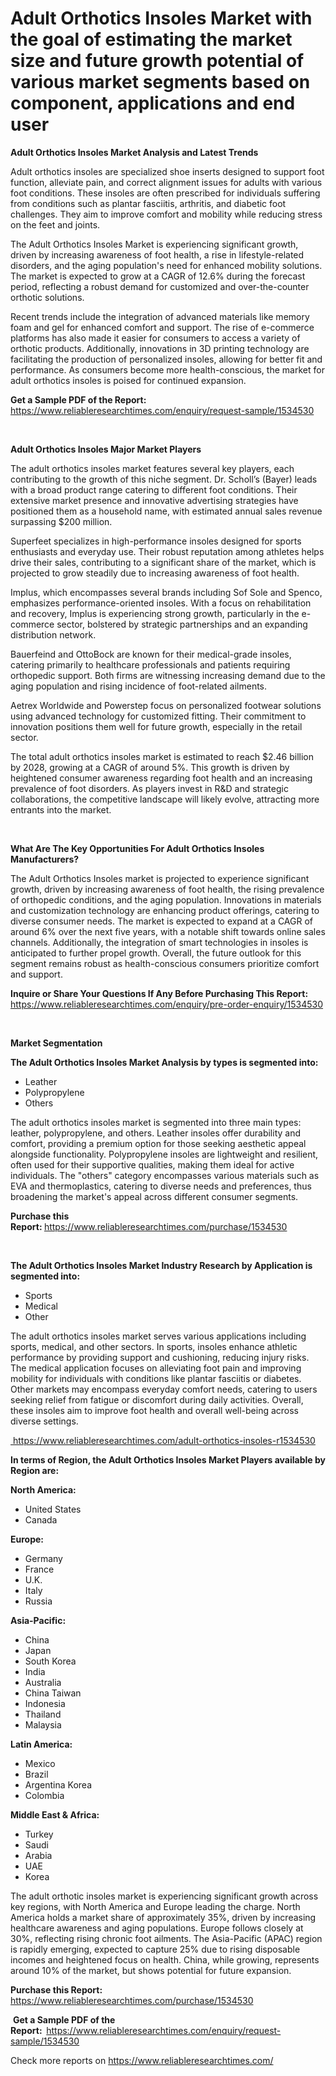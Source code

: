 <p><h1>Adult Orthotics Insoles Market with the goal of estimating the market size and future growth potential of various market segments based on component, applications and end user</h1></p><p><strong>Adult Orthotics Insoles Market Analysis and Latest Trends</strong></p>
<p><p>Adult orthotics insoles are specialized shoe inserts designed to support foot function, alleviate pain, and correct alignment issues for adults with various foot conditions. These insoles are often prescribed for individuals suffering from conditions such as plantar fasciitis, arthritis, and diabetic foot challenges. They aim to improve comfort and mobility while reducing stress on the feet and joints.</p><p>The Adult Orthotics Insoles Market is experiencing significant growth, driven by increasing awareness of foot health, a rise in lifestyle-related disorders, and the aging population's need for enhanced mobility solutions. The market is expected to grow at a CAGR of 12.6% during the forecast period, reflecting a robust demand for customized and over-the-counter orthotic solutions. </p><p>Recent trends include the integration of advanced materials like memory foam and gel for enhanced comfort and support. The rise of e-commerce platforms has also made it easier for consumers to access a variety of orthotic products. Additionally, innovations in 3D printing technology are facilitating the production of personalized insoles, allowing for better fit and performance. As consumers become more health-conscious, the market for adult orthotics insoles is poised for continued expansion.</p></p>
<p><strong>Get a Sample PDF of the Report:&nbsp;</strong> <a href="https://www.reliableresearchtimes.com/enquiry/request-sample/1534530?utm_campaign=2524&utm_medium=2&utm_source=Github&utm_content=ia&utm_term=05042025&utm_id=adult-orthotics-insoles">https://www.reliableresearchtimes.com/enquiry/request-sample/1534530</a></p>
<p>&nbsp;</p>
<p><strong>Adult Orthotics Insoles Major Market Players</strong></p>
<p><p>The adult orthotics insoles market features several key players, each contributing to the growth of this niche segment. Dr. Scholl’s (Bayer) leads with a broad product range catering to different foot conditions. Their extensive market presence and innovative advertising strategies have positioned them as a household name, with estimated annual sales revenue surpassing $200 million.</p><p>Superfeet specializes in high-performance insoles designed for sports enthusiasts and everyday use. Their robust reputation among athletes helps drive their sales, contributing to a significant share of the market, which is projected to grow steadily due to increasing awareness of foot health.</p><p>Implus, which encompasses several brands including Sof Sole and Spenco, emphasizes performance-oriented insoles. With a focus on rehabilitation and recovery, Implus is experiencing strong growth, particularly in the e-commerce sector, bolstered by strategic partnerships and an expanding distribution network.</p><p>Bauerfeind and OttoBock are known for their medical-grade insoles, catering primarily to healthcare professionals and patients requiring orthopedic support. Both firms are witnessing increasing demand due to the aging population and rising incidence of foot-related ailments.</p><p>Aetrex Worldwide and Powerstep focus on personalized footwear solutions using advanced technology for customized fitting. Their commitment to innovation positions them well for future growth, especially in the retail sector.</p><p>The total adult orthotics insoles market is estimated to reach $2.46 billion by 2028, growing at a CAGR of around 5%. This growth is driven by heightened consumer awareness regarding foot health and an increasing prevalence of foot disorders. As players invest in R&D and strategic collaborations, the competitive landscape will likely evolve, attracting more entrants into the market.</p></p>
<p>&nbsp;</p>
<p><strong>What Are The Key Opportunities For Adult Orthotics Insoles Manufacturers?</strong></p>
<p><p>The Adult Orthotics Insoles market is projected to experience significant growth, driven by increasing awareness of foot health, the rising prevalence of orthopedic conditions, and the aging population. Innovations in materials and customization technology are enhancing product offerings, catering to diverse consumer needs. The market is expected to expand at a CAGR of around 6% over the next five years, with a notable shift towards online sales channels. Additionally, the integration of smart technologies in insoles is anticipated to further propel growth. Overall, the future outlook for this segment remains robust as health-conscious consumers prioritize comfort and support.</p></p>
<p><strong>Inquire or Share Your Questions If Any Before Purchasing This Report:</strong> <a href="https://www.reliableresearchtimes.com/enquiry/pre-order-enquiry/1534530?utm_campaign=2524&utm_medium=2&utm_source=Github&utm_content=ia&utm_term=05042025&utm_id=adult-orthotics-insoles">https://www.reliableresearchtimes.com/enquiry/pre-order-enquiry/1534530</a></p>
<p>&nbsp;</p>
<p><strong>Market Segmentation</strong></p>
<p><strong>The Adult Orthotics Insoles Market Analysis by types is segmented into:</strong></p>
<p><ul><li>Leather</li><li>Polypropylene</li><li>Others</li></ul></p>
<p><p>The adult orthotics insoles market is segmented into three main types: leather, polypropylene, and others. Leather insoles offer durability and comfort, providing a premium option for those seeking aesthetic appeal alongside functionality. Polypropylene insoles are lightweight and resilient, often used for their supportive qualities, making them ideal for active individuals. The "others" category encompasses various materials such as EVA and thermoplastics, catering to diverse needs and preferences, thus broadening the market's appeal across different consumer segments.</p></p>
<p><strong>Purchase this Report:&nbsp;</strong><a href="https://www.reliableresearchtimes.com/purchase/1534530?utm_campaign=2524&utm_medium=2&utm_source=Github&utm_content=ia&utm_term=05042025&utm_id=adult-orthotics-insoles">https://www.reliableresearchtimes.com/purchase/1534530</a></p>
<p>&nbsp;</p>
<p><strong>The Adult Orthotics Insoles Market Industry Research by Application is segmented into:</strong></p>
<p><ul><li>Sports</li><li>Medical</li><li>Other</li></ul></p>
<p><p>The adult orthotics insoles market serves various applications including sports, medical, and other sectors. In sports, insoles enhance athletic performance by providing support and cushioning, reducing injury risks. The medical application focuses on alleviating foot pain and improving mobility for individuals with conditions like plantar fasciitis or diabetes. Other markets may encompass everyday comfort needs, catering to users seeking relief from fatigue or discomfort during daily activities. Overall, these insoles aim to improve foot health and overall well-being across diverse settings.</p></p>
<p><a href="https://www.reliableresearchtimes.com/adult-orthotics-insoles-r1534530?utm_campaign=2524&utm_medium=2&utm_source=Github&utm_content=ia&utm_term=05042025&utm_id=adult-orthotics-insoles">&nbsp;https://www.reliableresearchtimes.com/adult-orthotics-insoles-r1534530</a></p>
<p><strong>In terms of Region, the Adult Orthotics Insoles Market Players available by Region are:</strong></p>
<p>
    <p> <strong> North America: </strong>
        <ul>
            <li>United States</li>
            <li>Canada</li>
        </ul>
        </p> 
    <p> <strong> Europe: </strong>
        <ul>
            <li>Germany</li>
            <li>France</li>
            <li>U.K.</li>
            <li>Italy</li>
            <li>Russia</li>
        </ul>
        </p> 
    <p> <strong> Asia-Pacific: </strong>
        <ul>
            <li>China</li>
            <li>Japan</li>
            <li>South Korea</li>
            <li>India</li>
            <li>Australia</li>
            <li>China Taiwan</li>
            <li>Indonesia</li>
            <li>Thailand</li>
            <li>Malaysia</li>
        </ul>
        </p> 
    <p> <strong> Latin America: </strong>
        <ul>
            <li>Mexico</li>
            <li>Brazil</li>
            <li>Argentina Korea</li>
            <li>Colombia</li>
        </ul>
        </p> 
    <p> <strong> Middle East & Africa: </strong>
        <ul>
            <li>Turkey</li>
            <li>Saudi</li>
            <li>Arabia</li>
            <li>UAE</li>
            <li>Korea</li>
        </ul>
    </p>
    </p>
<p><p>The adult orthotic insoles market is experiencing significant growth across key regions, with North America and Europe leading the charge. North America holds a market share of approximately 35%, driven by increasing healthcare awareness and aging populations. Europe follows closely at 30%, reflecting rising chronic foot ailments. The Asia-Pacific (APAC) region is rapidly emerging, expected to capture 25% due to rising disposable incomes and heightened focus on health. China, while growing, represents around 10% of the market, but shows potential for future expansion.</p></p>
<p><strong>Purchase this Report: </strong><a href="https://www.reliableresearchtimes.com/purchase/1534530?utm_campaign=2524&utm_medium=2&utm_source=Github&utm_content=ia&utm_term=05042025&utm_id=adult-orthotics-insoles">https://www.reliableresearchtimes.com/purchase/1534530</a></p>
<p>&nbsp;<strong>Get a Sample PDF of the Report:&nbsp;&nbsp;</strong><a href="https://www.reliableresearchtimes.com/enquiry/request-sample/1534530?utm_campaign=2524&utm_medium=2&utm_source=Github&utm_content=ia&utm_term=05042025&utm_id=adult-orthotics-insoles">https://www.reliableresearchtimes.com/enquiry/request-sample/1534530</a></p>
<p><strong></strong></p>
<p>Check more reports on <a href="https://www.reliableresearchtimes.com/?utm_campaign=2524&utm_medium=2&utm_source=Github&utm_content=ia&utm_term=05042025&utm_id=adult-orthotics-insoles">https://www.reliableresearchtimes.com/</a></p>